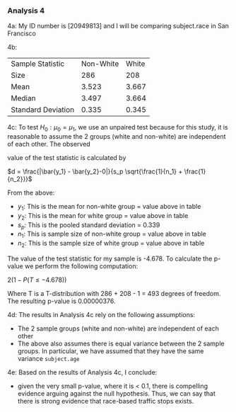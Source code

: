 ### Analysis 4

4a: My ID number is [20949813] and I will be comparing subject.race in San Francisco

4b:

|   |   |   |
|---|---|---|
|Sample Statistic|Non-White|White|
|Size|286|208|
|Mean|3.523|3.667|
|Median|3.497|3.664|
|Standard Deviation|0.335|0.345|

4c: To test $H_0: \mu_0 = \mu_1$﻿, we use an unpaired test because for this study, it is reasonable to assume the 2 groups (white and non-white) are independent of each other. The observed

value of the test statistic is calculated by

$d = \frac{|\bar{y_1} - \bar{y_2}-0|}{s_p \sqrt{\frac{1}{n_1} + \frac{1}{n_2}}}$

From the above:

- $y_1$﻿: This is the mean for non-white group = value above in table
- $y_2$﻿: This is the mean for white group = value above in table
- $s_p$﻿: This is the pooled standard deviation = 0.339
- $n_1$﻿: This is sample size of non-white group = value above in table
- $n_2$﻿: This is the sample size of white group = value above in table

The value of the test statistic for my sample is -4.678. To calculate the p-value we perform the following computation:

$2(1-P(T \le -4.678))$

Where T is a T-distribution with 286 + 208 - 1 = 493 degrees of freedom. The resulting p-value is 0.00000376.

4d: The results in Analysis 4c rely on the following assumptions:

- The 2 sample groups (white and non-white) are independent of each other
- The above also assumes there is equal variance between the 2 sample groups. In particular, we have assumed that they have the same variance `subject.age`

4e: Based on the results of Analysis 4c, I conclude:

- given the very small p-value, where it is < 0.1, there is compelling evidence arguing against the null hypothesis. Thus, we can say that there is strong evidence that race-based traffic stops exists.
